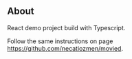 
## About
React demo project build with Typescript.

Follow the same instructions on page https://github.com/necatiozmen/movied.
